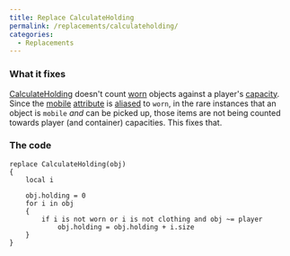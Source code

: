 ```yaml
---
title: Replace CalculateHolding
permalink: /replacements/calculateholding/
categories: 
  - Replacements
---
```


### What it fixes

[CalculateHolding](routines/calculateholding/) doesn't count
[worn](attributes/worn/) objects against a player's
[capacity](properties/capacity/). Since the [mobile](attributes/mobile/)
[attribute](attributes/) is [aliased](basics/alias/) to
`worn`, in the rare instances that an object is `mobile` *and* can be
picked up, those items are not being counted towards player (and
container) capacities. This fixes that.

### The code

    replace CalculateHolding(obj)
    {
        local i

        obj.holding = 0
        for i in obj
        {
            if i is not worn or i is not clothing and obj ~= player
                obj.holding = obj.holding + i.size
        }
    }
